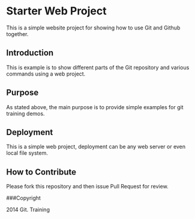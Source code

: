 # Starter Web Project

This is a simple website project for showing how to use Git and Github together.

## Introduction

This is example is to show different parts of the Git repository and various commands using a web project.

## Purpose
 
 As stated above, the main purpose is to provide simple examples for git training demos. 
 
## Deployment

This is a simple web project, deployment can be any web server or even local file system.

## How to Contribute

Please fork this repository and then issue Pull Request for review.

###Copyright

2014 Git. Training